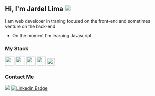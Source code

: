 ## Hi, I'm Jardel Lima   <img src="https://img.icons8.com/emoji/50/000000/waving-hand-medium-skin-tone.png" width="20" height="20"/>

I am web developer in traning focused on the front-end and sometimes venture on the back-end.

- On the moment I'm learning Javascript.

### My Stack
<img src="https://img.icons8.com/color/48/000000/html-5.png" width="30" height="30"/> <img src="https://img.icons8.com/color/48/000000/css3.png" width="30" height="30"/> <img src="https://img.icons8.com/color/48/000000/javascript-logo-1.png" width="30" height="30"/> <img src="https://img.icons8.com/color/48/000000/sass.png" width="30" height="30"/> <img src="https://img.icons8.com/color/48/000000/visual-studio-code-2019.png" width="25" height="25"/>

### Contact Me
 <a href="mailto:prof_jardel@hotmail.com"><img src=https://img.shields.io/badge/-Email-red /></a> [![Linkedin Badge](https://img.shields.io/badge/-LinkedIn-blue?style=flat-square&logo=Linkedin&logoColor=white&link=https://www.linkedin.com/in/jardel-lima-040b30164/)](https://www.linkedin.com/in/jardel-lima-040b30164/)

